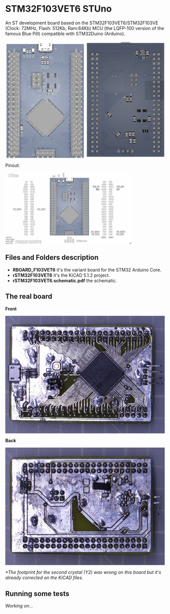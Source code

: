# STM32F103VET6 STUno

An ST development board based on the STM32F103VET6/STM32F103VE (Clock: 72MHz, Flash: 512Kb, Ram:64Kb) MCU (the LQFP-100 version of the famous Blue Pill) compatible with STM32Duino (Arduino).

<img align="top" src="rSTM32F103VET6.main.jpg" />

Pinout:

<img align="top" width=80% src="rSTM32F103VET6.pinout.jpg" />


## Files and Folders description

- **RBOARD_F103VET6** it's the variant board for the STM32 Arduino Core.
- **rSTM32F103VET6** it's the KiCAD 5.1.2 project.
- **rSTM32F103VET6.schematic.pdf** the schematic.


## The real board

**Front**

<img align="top" src="rSTM32F103VET6.front.jpg" />

**Back**

<img align="top" src="rSTM32F103VET6.back.jpg" />

_*The footprint for the second crystal (Y2) was wrong on this board but it's already corrected on the KiCAD files._

## Running some tests

_Working on..._
